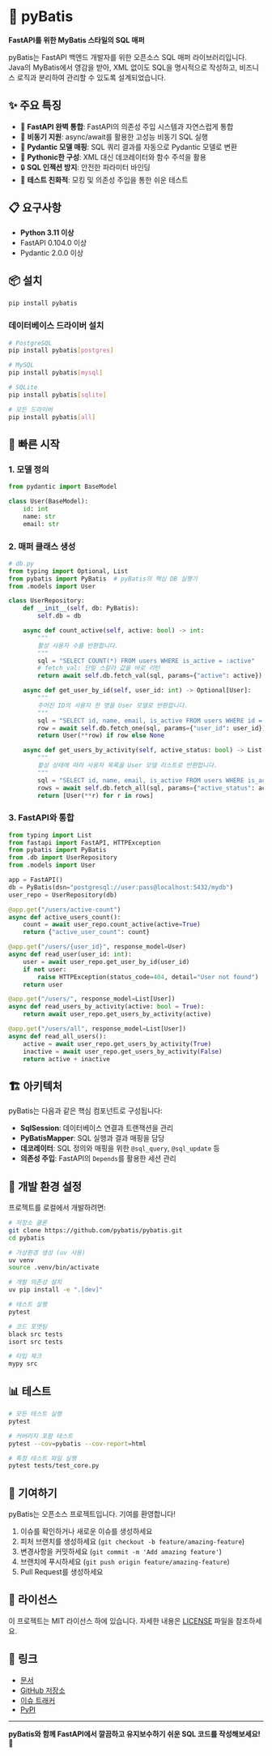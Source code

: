 # 🐍 pyBatis

**FastAPI를 위한 MyBatis 스타일의 SQL 매퍼**

pyBatis는 FastAPI 백엔드 개발자를 위한 오픈소스 SQL 매퍼 라이브러리입니다. Java의 MyBatis에서 영감을 받아, XML 없이도 SQL을 명시적으로 작성하고, 비즈니스 로직과 분리하여 관리할 수 있도록 설계되었습니다.

## ✨ 주요 특징

- 🚀 **FastAPI 완벽 통합**: FastAPI의 의존성 주입 시스템과 자연스럽게 통합
- 🔄 **비동기 지원**: async/await를 활용한 고성능 비동기 SQL 실행
- 🎯 **Pydantic 모델 매핑**: SQL 쿼리 결과를 자동으로 Pydantic 모델로 변환
- 🐍 **Pythonic한 구성**: XML 대신 데코레이터와 함수 주석을 활용
- 🔒 **SQL 인젝션 방지**: 안전한 파라미터 바인딩
- 🧪 **테스트 친화적**: 모킹 및 의존성 주입을 통한 쉬운 테스트

## 📋 요구사항

- **Python 3.11 이상**
- FastAPI 0.104.0 이상
- Pydantic 2.0.0 이상

## 📦 설치

```bash
pip install pybatis
```

### 데이터베이스 드라이버 설치

```bash
# PostgreSQL
pip install pybatis[postgres]

# MySQL
pip install pybatis[mysql]

# SQLite
pip install pybatis[sqlite]

# 모든 드라이버
pip install pybatis[all]
```

## 🚀 빠른 시작

### 1. 모델 정의

```python
from pydantic import BaseModel

class User(BaseModel):
    id: int
    name: str
    email: str
```

### 2. 매퍼 클래스 생성

```python
# db.py
from typing import Optional, List
from pybatis import PyBatis  # pyBatis의 핵심 DB 실행기
from .models import User

class UserRepository:
    def __init__(self, db: PyBatis):
        self.db = db

    async def count_active(self, active: bool) -> int:
        """
        활성 사용자 수를 반환합니다.
        """
        sql = "SELECT COUNT(*) FROM users WHERE is_active = :active"
        # fetch_val: 단일 스칼라 값을 바로 리턴
        return await self.db.fetch_val(sql, params={"active": active})

    async def get_user_by_id(self, user_id: int) -> Optional[User]:
        """
        주어진 ID의 사용자 한 명을 User 모델로 반환합니다.
        """
        sql = "SELECT id, name, email, is_active FROM users WHERE id = :user_id"
        row = await self.db.fetch_one(sql, params={"user_id": user_id})
        return User(**row) if row else None

    async def get_users_by_activity(self, active_status: bool) -> List[User]:
        """
        활성 상태에 따라 사용자 목록을 User 모델 리스트로 반환합니다.
        """
        sql = "SELECT id, name, email, is_active FROM users WHERE is_active = :active_status"
        rows = await self.db.fetch_all(sql, params={"active_status": active_status})
        return [User(**r) for r in rows]
```

### 3. FastAPI와 통합

```python
from typing import List
from fastapi import FastAPI, HTTPException
from pybatis import PyBatis
from .db import UserRepository
from .models import User

app = FastAPI()
db = PyBatis(dsn="postgresql://user:pass@localhost:5432/mydb")
user_repo = UserRepository(db)

@app.get("/users/active-count")
async def active_users_count():
    count = await user_repo.count_active(active=True)
    return {"active_user_count": count}

@app.get("/users/{user_id}", response_model=User)
async def read_user(user_id: int):
    user = await user_repo.get_user_by_id(user_id)
    if not user:
        raise HTTPException(status_code=404, detail="User not found")
    return user

@app.get("/users/", response_model=List[User])
async def read_users_by_activity(active: bool = True):
    return await user_repo.get_users_by_activity(active)

@app.get("/users/all", response_model=List[User])
async def read_all_users():
    active = await user_repo.get_users_by_activity(True)
    inactive = await user_repo.get_users_by_activity(False)
    return active + inactive
```

## 🏗️ 아키텍처

pyBatis는 다음과 같은 핵심 컴포넌트로 구성됩니다:

- **SqlSession**: 데이터베이스 연결과 트랜잭션을 관리
- **PyBatisMapper**: SQL 실행과 결과 매핑을 담당
- **데코레이터**: SQL 정의와 매핑을 위한 `@sql_query`, `@sql_update` 등
- **의존성 주입**: FastAPI의 `Depends`를 활용한 세션 관리

## 🧪 개발 환경 설정

프로젝트를 로컬에서 개발하려면:

```bash
# 저장소 클론
git clone https://github.com/pybatis/pybatis.git
cd pybatis

# 가상환경 생성 (uv 사용)
uv venv
source .venv/bin/activate

# 개발 의존성 설치
uv pip install -e ".[dev]"

# 테스트 실행
pytest

# 코드 포맷팅
black src tests
isort src tests

# 타입 체크
mypy src
```

## 📊 테스트

```bash
# 모든 테스트 실행
pytest

# 커버리지 포함 테스트
pytest --cov=pybatis --cov-report=html

# 특정 테스트 파일 실행
pytest tests/test_core.py
```

## 🤝 기여하기

pyBatis는 오픈소스 프로젝트입니다. 기여를 환영합니다!

1. 이슈를 확인하거나 새로운 이슈를 생성하세요
2. 피처 브랜치를 생성하세요 (`git checkout -b feature/amazing-feature`)
3. 변경사항을 커밋하세요 (`git commit -m 'Add amazing feature'`)
4. 브랜치에 푸시하세요 (`git push origin feature/amazing-feature`)
5. Pull Request를 생성하세요

## 📝 라이선스

이 프로젝트는 MIT 라이선스 하에 있습니다. 자세한 내용은 [LICENSE](LICENSE) 파일을 참조하세요.

## 🔗 링크

- [문서](https://pybatis.readthedocs.io)
- [GitHub 저장소](https://github.com/pybatis/pybatis)
- [이슈 트래커](https://github.com/pybatis/pybatis/issues)
- [PyPI](https://pypi.org/project/pybatis/)

---

**pyBatis와 함께 FastAPI에서 깔끔하고 유지보수하기 쉬운 SQL 코드를 작성해보세요! 🚀**